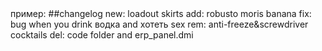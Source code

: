 <!-- Привет. Это правила создания pull request в foxwhale. Для описания своего ПРа(желательно делать драфт) используй следующие слова и никакие более: new, add, fix, rem, del --!>

<!--
new,
add,
fix - fixed,
rem - remove,
del - delete,
--!>

пример:

##changelog
new: loadout skirts
add: robusto moris banana
fix: bug when you drink водка and хотеть sex
rem: anti-freeze&screwdriver cocktails
del: code folder and erp_panel.dmi